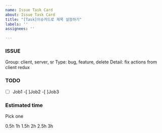 ```yaml
---
name: Issue Task Card
about: Issue Task Card
title: "[Task]이슈카드로 제목 설정하기"
labels: ''
assignees: ''

---
```


### ISSUE
Group: client, server, sr
Type: bug, feature, delete
Detail: fix actions from client redux
### TODO
 -[ ] Job1
 -[ ]Job2
 -[ ]Job3
### Estimated time
Pick one

0.5h
1h
1.5h
2h
2.5h
3h
